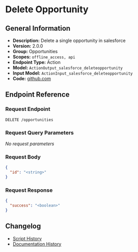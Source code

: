 <!-- BEGIN GENERATED CONTENT -->
# Delete Opportunity

## General Information

- **Description:** Delete a single opportunity in salesforce
- **Version:** 2.0.0
- **Group:** Opportunities
- **Scopes:** `offline_access, api`
- **Endpoint Type:** Action
- **Model:** `ActionOutput_salesforce_deleteopportunity`
- **Input Model:** `ActionInput_salesforce_deleteopportunity`
- **Code:** [github.com](https://github.com/NangoHQ/integration-templates/tree/main/integrations/salesforce/actions/delete-opportunity.ts)


## Endpoint Reference

### Request Endpoint

`DELETE /opportunities`

### Request Query Parameters

_No request parameters_

### Request Body

```json
{
  "id": "<string>"
}
```

### Request Response

```json
{
  "success": "<boolean>"
}
```

## Changelog

- [Script History](https://github.com/NangoHQ/integration-templates/commits/main/integrations/salesforce/actions/delete-opportunity.ts)
- [Documentation History](https://github.com/NangoHQ/integration-templates/commits/main/integrations/salesforce/actions/delete-opportunity.md)

<!-- END  GENERATED CONTENT -->

